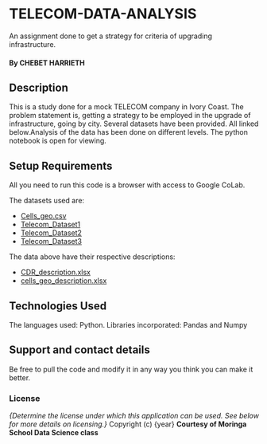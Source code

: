 # TELECOM-DATA-ANALYSIS
An assignment done to get a strategy for criteria of upgrading infrastructure.


#### By **CHEBET HARRIETH**


## Description
This is a study done for a mock TELECOM company in Ivory Coast. The problem statement is, getting a strategy to be employed in the upgrade of infrastructure, going by city. Several datasets have been provided. All linked below.Analysis of the data has been done on different levels. The python notebook is open for viewing.

## Setup Requirements
All you need to run this code is a browser with access to Google CoLab.

The datasets used are:
* [Cells_geo.csv](https://drive.google.com/file/d/1ABZux280OjL3yWcOn8BDA_f5QsyO0QPU/view)
* [Telecom_Dataset1](http://bit.ly/TelecomDataset1)
* [Telecom_Dataset2](http://bit.ly/TelecomDataset2)
* [Telecom_Dataset3](http://bit.ly/TelecomDataset3)

The data above have their respective descriptions:
* [CDR_description.xlsx](https://drive.google.com/file/d/1cVoNXl25IO5-_yQk97ThdeqhE6yw8YTD/view)
* [cells_geo_description.xlsx](https://drive.google.com/file/d/1-rIM5ihDu79RaH7rAs-d-7SQSAQhrY9N/view)


## Technologies Used
The languages used: Python.
Libraries incorporated: Pandas and Numpy

## Support and contact details
Be free to pull the code and modify it in any way you think you can make it better.

### License
*{Determine the license under which this application can be used.  See below for more details on licensing.}*
Copyright (c) {year} **Courtesy of Moringa School Data Science class**
  

